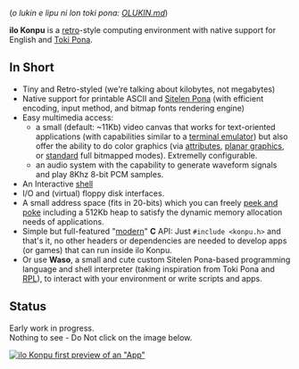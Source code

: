 (*o lukin e lipu ni lon toki pona: [OLUKIN.md](OLUKIN.md)*)

**ilo Konpu** is a [retro](https://en.wikipedia.org/wiki/Home_computer "retro")-style computing environment with native support for English and [Toki Pona](https://en.wikipedia.org/wiki/Toki_Pona "Toki Pona").
## In Short

- Tiny and Retro-styled (we're talking about kilobytes, not megabytes)
- Native support for printable ASCII and [Sitelen Pona](https://en.wikipedia.org/wiki/Sitelen_Pona) (with efficient encoding, input method, and bitmap fonts rendering engine)
- Easy multimedia access:
   - a small (default: ~11Kb) video canvas that works for text-oriented applications (with capabilities similar to a [terminal emulator](https://en.wikipedia.org/wiki/Terminal_emulator "terminal emulator")) but also offer the ability to do color graphics (via [attributes](https://en.wikipedia.org/wiki/Attribute_clash), [planar graphics](https://en.wikipedia.org/wiki/Planar_(computer_graphics)), or [standard](https://en.wikipedia.org/wiki/Packed_pixel) full bitmapped modes). Extremelly configurable.
   - an audio system with the capability to generate waveform signals and play 8Khz 8-bit PCM samples.
- An Interactive [shell](https://en.wikipedia.org/wiki/Read%E2%80%93eval%E2%80%93print_loop)
- I/O and (virtual) floppy disk interfaces.
- A small address space (fits in 20-bits) which you can freely [peek and poke](https://en.wikipedia.org/wiki/PEEK_and_POKE#Generic_usage_of_POKE) including a 512Kb heap to satisfy the dynamic memory allocation needs of applications.
- Simple but full-featured "[modern](https://www.youtube.com/watch?v=QpAhX-gsHMs)" **C** API: Just `#include <konpu.h>` and that's it, no other headers or dependencies are needed to develop apps (or games) that can run inside ilo Konpu.
- Or use **Waso**, a small and cute custom Sitelen Pona-based programming language and shell interpreter (taking inspiration from Toki Pona and [RPL](https://en.wikipedia.org/wiki/RPL_%28programming_language%29)), to interact with your environment or write scripts and apps.

## Status

Early work in progress.  
Nothing to see - Do Not click on the image below.

[![ilo Konpu first preview of an "App"](https://img.youtube.com/vi/Hr_CLlFB3Yg/0.jpg)](https://www.youtube.com/watch?v=Hr_CLlFB3Yg)
